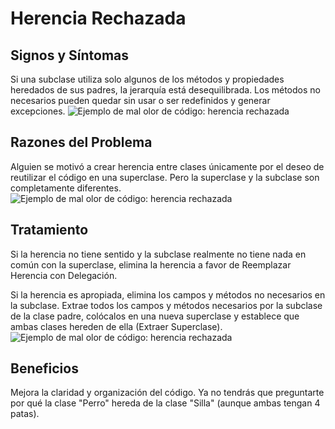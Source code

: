 # Herencia Rechazada

## Signos y Síntomas

Si una subclase utiliza solo algunos de los métodos y propiedades heredados de sus padres, la jerarquía está desequilibrada. Los métodos no necesarios pueden quedar sin usar o ser redefinidos y generar excepciones.
![Ejemplo de mal olor de código: herencia rechazada](https://refactoring.guru/images/refactoring/content/smells/refused-bequest-01.png?id=7a1d79e75a3836c22ec865d72c98664e)
## Razones del Problema

Alguien se motivó a crear herencia entre clases únicamente por el deseo de reutilizar el código en una superclase. Pero la superclase y la subclase son completamente diferentes.
![Ejemplo de mal olor de código: herencia rechazada](https://refactoring.guru/images/refactoring/content/smells/refused-bequest-02.png?id=f9b0affd4bbf6fec22c05783fc75562e)
## Tratamiento

Si la herencia no tiene sentido y la subclase realmente no tiene nada en común con la superclase, elimina la herencia a favor de Reemplazar Herencia con Delegación.

Si la herencia es apropiada, elimina los campos y métodos no necesarios en la subclase. Extrae todos los campos y métodos necesarios por la subclase de la clase padre, colócalos en una nueva superclase y establece que ambas clases hereden de ella (Extraer Superclase).
![Ejemplo de mal olor de código: herencia rechazada](https://refactoring.guru/images/refactoring/content/smells/refused-bequest-03.png?id=2a84293620fa1caf4329fca1f4a44e08)
## Beneficios

Mejora la claridad y organización del código. Ya no tendrás que preguntarte por qué la clase "Perro" hereda de la clase "Silla" (aunque ambas tengan 4 patas).